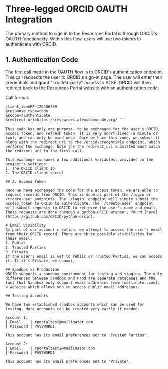 # Three-legged ORCID OAUTH Integration

The primary method to sign in to the Resources Portal is through ORCID's OAUTH functionality. Within this flow, users will use two tokens to authenticate with ORCID.

## 1. Authentication Code
The first call made in the OAUTH flow is to ORCID's authentication endpoint. This call redirects the user to ORCID's sign-in page. The user will enter their credentials and grant "Trusted-party" access to ALSF. ORCID will then redirect back to the Resources Portal website with an authentication code.

Call format:
``` https://orcid.org/oauth/authorize?
client_id=APP-123456789
&response_type=code
&scope=/authenticate
&redirect_uri=https://resources.alexslemonade.org/ ```

This code has only one purpose- to be exchanged for the user's ORCID, access token, and refresh token. It is very short-lived (a minute or two), and can only be used once. Once we have this code, we submit it along with the redirect_uri to the /orcid-credentials endpoint, which performs the exchange. Note the the redirect_uri submitted must match the redirect_uri in the first call.

This exchange consumes a few additional variables, provided in the project's settings:
1. The ORCID client ID
2. The ORCID client secret

## 2. Access Token

Once we have exchanged the code for the access token, we are able to request records from ORCID. This is done as part of the /login or /create-user endpoints. The `/login` endpoint will simply submit the access_token to ORCID to authenticate. The `/create-user` endpoint will submit requests to ORCID to retreive the user's name and email. These requests are done through a python-ORCID wrapper, found [here](https://github.com/ORCID/python-orcid).

# Email Visibility
As part of our account creation, we attempt to access the user's email from their ORCID record. There are three possible visibilities for their email:
1. Public
2. Trusted Parties
3. Private
If the user's email is set to Public or Trusted Parties, we can access it. If it's Private, we cannot.

## Sandbox vs Production
ORCID supports a sandbox environment for testing and staging. The only differences between Sandbox and Prod are seperate databases and the fact that Sandbox only support email addresses from [mailinator.com], a website which allows you to access public email addresses.

## Testing Accounts

We have two established sandbox accounts which can be used for testing. More accounts can be created very easily if needed.

Account 1:
| Email    | rportaltest@mailinator.com
| Password | PASSWORD1

This account has its email preferences set to "Trusted Parties".

Account 2:
| Email    | rportaltest2@mailinator.com
| Password | PASSWORD1

This account has its email preferences set to "Private".
